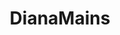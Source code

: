 ---
title: DianaMains
crosslinks:
- leagueoflegends
- summonerschool
- AnnieMains
- ekkomains
- gatekeeping
---